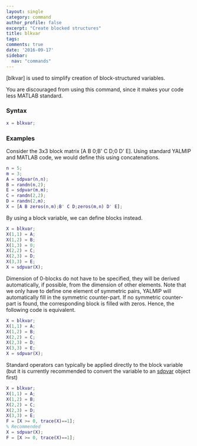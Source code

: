 ```yaml
---
layout: single
category: command
author_profile: false
excerpt: "Create blocked structures"
title: blkvar
tags:
comments: true
date: '2016-09-17'
sidebar:
  nav: "commands"
---
```


[blkvar] is used to simplify creation of block-structured variables.

You are discouraged from using this command, since it makes your code less MATLAB standard.

### Syntax

````matlab
x = blkvar;
````

### Examples

Consider the 3x3 block matrix [A B 0;B' C D;0 D' E]. Using standard YALMIP and MATLAB code, we would define this using concatenations.


````matlab
n = 5;
m = 3;
A = sdpvar(n,n);
B = randn(n,2);
E = sdpvar(m,m);
C = randn(2,2);
D = randn(2,m);
X = [A B zeros(n,m);B' C D;zeros(m,n) D' E];
````

By using a block variable, we can define blocks instead.


````matlab
X = blkvar;
X(1,1) = A;
X(1,2) = B;
X(1,3) = 0;
X(2,2) = C;
X(2,3) = D;
X(3,3) = E;
X = sdpvar(X);
````

Dimension of 0-blocks do not have to be specified, they will be derived automatically, if possible, from the dimension of other elements. Note that we only have to define one element of symmetric pairs, YALMIP will automatically fill in the symmetric counter-part. If no symmetric counter-part is found, the corresponding block is filled with zeros. Hence, the following code is equivalent.

````matlab
X = blkvar;
X(1,1) = A;
X(1,2) = B;
X(2,2) = C;
X(2,3) = D;
X(3,3) = E;
X = sdpvar(X);
````

Standard operators can typically be applied directly to the block variable (but it is currently recommended to convert the variable to an [sdpvar](/command/sdpvar) object first)


````matlab
X = blkvar;
X(1,1) = A;
X(1,2) = B;
X(2,2) = C;
X(2,3) = D;
X(3,3) = E;
F = [X >= 0, trace(X)==1];
% Recommended
X = sdpvar(X);
F = [X >= 0, trace(X)==1];
````  
